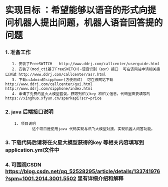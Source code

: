 实现目标 ：希望能够以语音的形式向提问机器人提出问题，机器人语音回答提的问题
===

### 1. 准备工作

       1. 安装了FreeSWITCH   http://www.ddrj.com/callcenter/userguide.html
       2. 安装了(mod_cti基于FreeSWITCH)-语音识别（asr）接口  可在该网站申请相关接口测试 http://www.ddrj.com/callcenter/asr.html
       3. 下载ccAdmin和sipphone(方便测试)  可在该网站下载 http://www.ddrj.com/callcenter/gui.html  http://www.ddrj.com/sipphone/index.html
       4. 申请了免费的星火大模型套餐，获取到相关key 和相关信息，代码里面要填写的  https://xinghuo.xfyun.cn/sparkapi?scr=price
### 2. java 后端接口说明

        1. 项目说明
                这个项目是使用java 代码实现与讯飞大模型对接，实现机器人问答功能。
### 3. 下载代码后请将在火星大模型获得的key 等相关内容填写到 application.yml文件中
### 4. 可围观CSDN https://blog.csdn.net/qq_52528295/article/details/133741976?spm=1001.2014.3001.5502  里有详细介绍和解释
